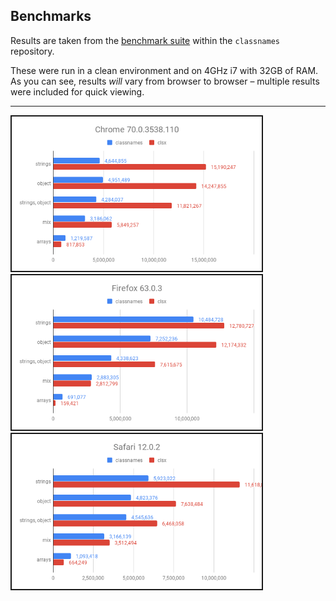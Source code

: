 ## Benchmarks

Results are taken from the [benchmark suite](https://github.com/JedWatson/classnames/tree/master/benchmarks) within the `classnames` repository.

These were run in a clean environment and on 4GHz i7 with 32GB of RAM. As you can see, results _will_ vary from browser to browser – multiple results were included for quick viewing.

---

<img src="chrome.png" width="400" alt="chrome" style="border:2px solid" />

<img src="firefox.png" width="400" alt="firefox" style="border:2px solid" />

<img src="safari.png" width="400" alt="safari" style="border:2px solid" />
